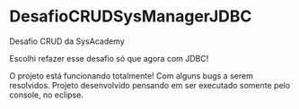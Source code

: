 # DesafioCRUDSysManagerJDBC
Desafio CRUD da SysAcademy

Escolhi refazer esse desafio só que agora com JDBC!

O projeto está funcionando totalmente! Com alguns bugs a serem resolvidos.
Projeto desenvolvido pensando em ser executado somente pelo console, no eclipse.
